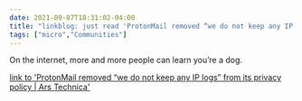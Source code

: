 ```yaml
---
date: 2021-09-07T18:31:02-04:00
title: "linkblog: just read 'ProtonMail removed “we do not keep any IP logs” from its privacy policy | Ars Technica'"
tags: ["micro","Communities"]
---
```

On the internet, more and more people can learn you’re a dog.
 
[link to 'ProtonMail removed “we do not keep any IP logs” from its privacy policy | Ars Technica'](https://arstechnica.com/information-technology/2021/09/privacy-focused-protonmail-provided-a-users-ip-address-to-authorities/)
